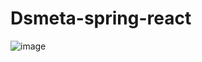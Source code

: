 # Dsmeta-spring-react
![image](https://user-images.githubusercontent.com/79578694/178380625-f73737e2-1cca-4a64-823d-f25b8afb8523.png)
